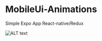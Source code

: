 # MobileUi-Animations
Simple Expo App React-native/Redux 

![ALT text](https://github.com/simolabsoft/MobileUi-Animations/blob/master/react.gif)
